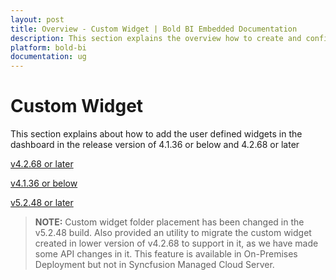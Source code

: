 ```yaml
---
layout: post
title: Overview - Custom Widget | Bold BI Embedded Documentation
description: This section explains the overview how to create and configure Custom visual in different versions of Bold BI Embedded dashboard and know about requirements for developing the custom widget.
platform: bold-bi
documentation: ug
---
```


# Custom Widget

This section explains about how to add the user defined widgets in the dashboard in the release version of 4.1.36 or below and 4.2.68 or later

[v4.2.68 or later](/visualizing-data/visualization-widgets/custom-widget/v4.2.68-or-later/)

[v4.1.36 or below](/visualizing-data/visualization-widgets/custom-widget/v4.1.36-or-below/)

[v5.2.48 or later](/visualizing-data/visualization-widgets/custom-widget/v5.2.48-or-later/)

> **NOTE:** Custom widget folder placement has been changed in the v5.2.48 build. Also provided an utility to migrate the custom widget created in lower version of v4.2.68 to support in it, as we have made some API changes in it. This feature is available in On-Premises Deployment but not in Syncfusion Managed Cloud Server.